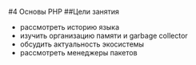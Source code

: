 #4 Основы PHP 
##Цели занятия
* рассмотреть историю языка
* изучить организацию памяти и garbage collector
* обсудить актуальность экосистемы
* рассмотреть менеджеры пакетов